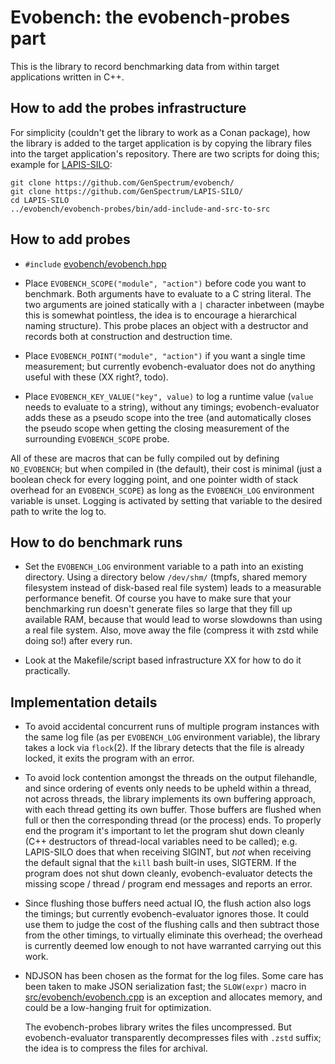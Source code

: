 # Evobench: the evobench-probes part

This is the library to record benchmarking data from within target
applications written in C++.

## How to add the probes infrastructure

For simplicity (couldn't get the library to work as a Conan package),
how the library is added to the target application is by copying the
library files into the target application's repository. There are two
scripts for doing this; example for
[LAPIS-SILO](https://github.com/GenSpectrum/LAPIS-SILO/):

    git clone https://github.com/GenSpectrum/evobench/
    git clone https://github.com/GenSpectrum/LAPIS-SILO/
    cd LAPIS-SILO
    ../evobench/evobench-probes/bin/add-include-and-src-to-src

## How to add probes

  - `#include` [evobench/evobench.hpp](include/evobench/evobench.hpp)

  - Place `EVOBENCH_SCOPE("module", "action")` before code you want to
    benchmark. Both arguments have to evaluate to a C string
    literal. The two arguments are joined statically with a `|`
    character inbetween (maybe this is somewhat pointless, the idea is
    to encourage a hierarchical naming structure). This probe places
    an object with a destructor and records both at construction and
    destruction time.

  - Place `EVOBENCH_POINT("module", "action")` if you want a single
    time measurement; but currently evobench-evaluator does not do
    anything useful with these (XX right?, todo).

  - Place `EVOBENCH_KEY_VALUE("key", value)` to log a runtime value
    (`value` needs to evaluate to a string), without any timings;
    evobench-evaluator adds these as a pseudo scope into the tree (and
    automatically closes the pseudo scope when getting the closing
    measurement of the surrounding `EVOBENCH_SCOPE` probe.

All of these are macros that can be fully compiled out by defining
`NO_EVOBENCH`; but when compiled in (the default), their cost is
minimal (just a boolean check for every logging point, and one pointer
width of stack overhead for an `EVOBENCH_SCOPE`) as long as the
`EVOBENCH_LOG` environment variable is unset. Logging is activated by
setting that variable to the desired path to write the log to.

## How to do benchmark runs

  - Set the `EVOBENCH_LOG` environment variable to a path into an
    existing directory. Using a directory below `/dev/shm/` (tmpfs,
    shared memory filesystem instead of disk-based real file system)
    leads to a measurable performance benefit. Of course you have to
    make sure that your benchmarking run doesn't generate files so
    large that they fill up available RAM, because that would lead to
    worse slowdowns than using a real file system. Also, move away the
    file (compress it with zstd while doing so!) after every run.

  - Look at the Makefile/script based infrastructure XX for how to do
    it practically.

## Implementation details

  - To avoid accidental concurrent runs of multiple program instances
    with the same log file (as per `EVOBENCH_LOG` environment
    variable), the library takes a lock via `flock`(2). If the library
    detects that the file is already locked, it exits the program with
    an error.

  - To avoid lock contention amongst the threads on the output
    filehandle, and since ordering of events only needs to be upheld
    within a thread, not across threads, the library implements its
    own buffering approach, with each thread getting its own
    buffer. Those buffers are flushed when full or then the
    corresponding thread (or the process) ends. To properly end the
    program it's important to let the program shut down cleanly (C++
    destructors of thread-local variables need to be called);
    e.g. LAPIS-SILO does that when receiving SIGINT, but *not* when
    receiving the default signal that the `kill` bash built-in uses,
    SIGTERM. If the program does not shut down cleanly,
    evobench-evaluator detects the missing scope / thread / program
    end messages and reports an error.

  - Since flushing those buffers need actual IO, the flush action also
    logs the timings; but currently evobench-evaluator ignores those.
    It could use them to judge the cost of the flushing calls and
    then subtract those from the other timings, to virtually eliminate
    this overhead; the overhead is currently deemed low enough to not
    have warranted carrying out this work.

  - NDJSON has been chosen as the format for the log files. Some care
    has been taken to make JSON serialization fast; the `SLOW(expr)`
    macro in [src/evobench/evobench.cpp](src/evobench/evobench.cpp) is
    an exception and allocates memory, and could be a low-hanging
    fruit for optimization.

    The evobench-probes library writes the files uncompressed. But
    evobench-evaluator transparently decompresses files with `.zstd`
    suffix; the idea is to compress the files for archival.
